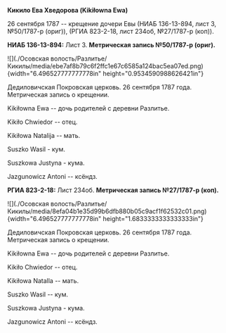 **Кикило Ева Хведорова (Kikiłowna Ewa)**

26 сентября 1787 -- крещение дочери Евы (НИАБ 136-13-894, лист 3,
№50/1787-р (ориг)), (РГИА 823-2-18, лист 234об, №27/1787-р (коп)).

**НИАБ 136-13-894:** Лист 3. **Метрическая запись №50/1787-р (ориг).**

![](./Осовская волость/Разлитье/Кикилы/media/ebe7af8b79c6f2ffc1e67c6585a124bac5ea07ed.png){width="6.496527777777778in"
height="0.9534590988626421in"}

Дедиловичская Покровская церковь. 26 сентября 1787 года. Метрическая
запись о крещении.

Kikiłowna Ewa -- дочь родителей с деревни Разлитье.

Kikiło Chwiedor -- отец.

Kikiłowa Natalija -- мать.

Suszko Wasil - кум.

Suszkowa Justyna - кума.

Jazgunowicz Antoni -- ксёндз.

**РГИА 823-2-18:** Лист 234об. **Метрическая запись №27/1787-р (коп).**

![](./Осовская волость/Разлитье/Кикилы/media/8efa04b1e35d99b6dfb880b05c9acf1f62532c01.png){width="6.496527777777778in"
height="1.6833333333333333in"}

Дедиловичская Покровская церковь. 26 сентября 1787 года. Метрическая
запись о крещении.

Kikiłowna Ewa -- дочь родителей с деревни Разлитье.

Kikiło Chwiedor -- отец.

Kikiłowa Natalla -- мать.

Suszko Wasil -- кум.

Suszkowa Justyna - кума.

Jazgunowicz Antoni -- ксёндз.
